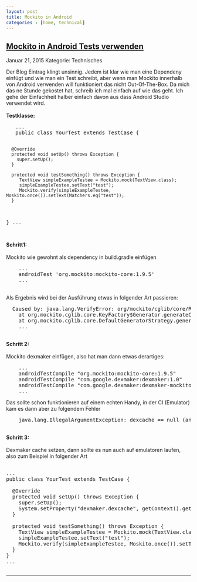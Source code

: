 ```yaml
---
layout: post
title: Mockito in Android
categories : [home, technical]
---
```


<h2><a href="#">Mockito in Android Tests verwenden</a></h2>
<p class="meta"><span class="date">Januar 21, 2015</span><span class="posted"> Kategorie: Technisches</span></p>
<div class="style1">
<p>
Der Blog Eintrag klingt unsinnig. Jedem ist klar wie man eine
Dependeny einf&uuml;gt und wie man ein Test schreibt,
aber wenn man Mockito innerhalb von Android verwenden will funktioniert das nicht Out-Of-The-Box.
Da mich das ne Stunde gekostet hat, schreib ich mal einfach auf wie das geht.
Ich gehe der Einfachheit halber einfach davon aus dass Android Studio verwendet wird.<br/>
<br/>
<b>Testklasse:</b>
<PRE>
   ...
   public class YourTest extends TestCase {

      @Override
      protected void setUp() throws Exception {
        super.setUp();
      }

      protected void testSomething() throws Exception {
         TextView simpleExampleTestee = Mockito.mock(TextView.class);
         simpleExampleTestee.setText("test");
         Mockito.verify(simpleExampleTestee, Moskito.once()).setText(Matchers.eq("test"));
      }
   }
   ...

</PRE>


<b>Schritt1:</b><br/>
<br/>
Mockito wie gewohnt als dependency in build.gradle einfügen<br/>

<PRE>
    ...
    androidTest 'org.mockito:mockito-core:1.9.5'
    ...
</PRE>
<br/>
Als Ergebnis wird bei der Ausführung etwas in folgender Art passieren:
<br/>
<PRE>
  Caused by: java.lang.VerifyError: org/mockito/cglib/core/ReflectUtils
    at org.mockito.cglib.core.KeyFactory$Generator.generateClass(KeyFactory.java:167)
    at org.mockito.cglib.core.DefaultGeneratorStrategy.generate(DefaultGeneratorStrategy.java:25)
    ...
</PRE>
<br/>
<b>Schritt 2:</b><br/>
<br/>
Mockito dexmaker einfügen, also hat man dann etwas derartiges:<br/>

<PRE>
    ...
    androidTestCompile "org.mockito:mockito-core:1.9.5"
    androidTestCompile "com.google.dexmaker:dexmaker:1.0"
    androidTestCompile "com.google.dexmaker:dexmaker-mockito:1.0"
    ...
</PRE>

Das sollte schon funktionieren auf einem echten Handy,
in der CI (Emulator) kam es dann aber zu folgendem Fehler

<PRE>
    java.lang.IllegalArgumentException: dexcache == null (and no default could be found; consider setting the 'dexmaker.dexcache' system property)
</PRE>
<br/>
<b>Schritt 3:</b><br/>
<br/>
Dexmaker cache setzen, dann sollte es nun auch auf emulatoren laufen, also zum Beispiel in folgender Art<br/>

<PRE>

...
public class YourTest extends TestCase {

  @Override
  protected void setUp() throws Exception {
    super.setUp();
    System.setProperty("dexmaker.dexcache", getContext().getCacheDir().toString());
  }

  protected void testSomething() throws Exception {
    TextView simpleExampleTestee = Mockito.mock(TextView.class);
    simpleExampleTestee.setText("test");
    Mockito.verify(simpleExampleTestee, Moskito.once()).setText(Matchers.eq("test"));
  }
}
...

</PRE>


</p>
</div>

<hr/>
